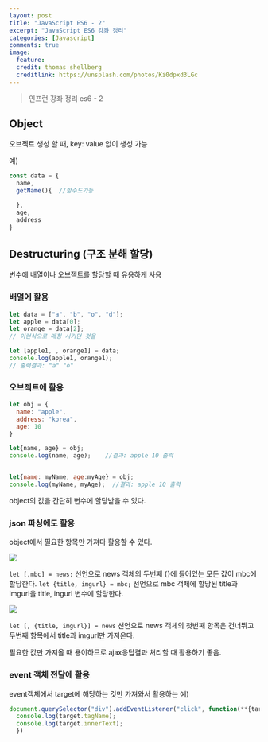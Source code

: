 ```yaml
---
layout: post
title: "JavaScript ES6 - 2"
excerpt: "JavaScript ES6 강좌 정리"
categories: [Javascript]
comments: true
image:
  feature:
  credit: thomas shellberg
  creditlink: https://unsplash.com/photos/Ki0dpxd3LGc
---
```


> 인프런 강좌 정리 es6 - 2

## Object

오브젝트 생성 할 때, key: value 없이 생성 가능

예)
```javascript
const data = {
  name,
  getName(){  //함수도가능

  },
  age,
  address
}
```

## Destructuring (구조 분해 할당)

변수에 배열이나 오브젝트를 할당할 때 유용하게 사용

### 배열에 활용
```javascript
let data = ["a", "b", "o", "d"];
let apple = data[0];
let orange = data[2];
// 이런식으로 매칭 시키던 것을

let [apple1, , orange1] = data;
console.log(apple1, orange1);
// 출력결과: "a" "o"

```

### 오브젝트에 활용
```javascript
let obj = {
  name: "apple",
  address: "korea",
  age: 10
}

let{name, age} = obj;
console.log(name, age);    //결과: apple 10 출력


let{name: myName, age:myAge} = obj;
console.log(myName, myAge);  //결과: apple 10 출력

```

object의 값을 간단히 변수에 할당받을 수 있다.

### json 파싱에도 활용

object에서 필요한 항목만 가져다 활용할 수 있다.

<img src="https://miro.medium.com/max/4264/1*2ViQd9uvJ0EU8sCem_6Jwg.png">

`` let [,mbc] = news; ``
선언으로 news 객체의 두번째 {}에 들어있는 모든 값이 mbc에 할당한다.
`` let {title, imgurl} = mbc; ``
선언으로 mbc 객체에 할당된 title과 imgurl을 title, ingurl 변수에 할당한다.


<img src="https://miro.medium.com/max/3652/1*dMrwfp5EV7avAkQbKlaPhw.png">

`` let [, {title, imgurl}] = news ``
선언으로 news 객체의 첫번째 항목은 건너뛰고 두번째 항목에서 title과 imgurl만 가져온다.

필요한 값만 가져올 때 용이하므로 ajax응답결과 처리할 때 활용하기 좋음.


### event 객체 전달에 활용

event객체에서 target에 해당하는 것만 가져와서 활용하는 예)

```javascript
document.querySelector("div").addEventListener("click", function(**{target}**){
  console.log(target.tagName);
  console.log(target.innerText);
  })

```
